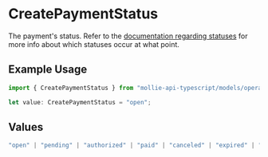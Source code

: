 # CreatePaymentStatus

The payment's status. Refer to the [documentation regarding statuses](https://docs.mollie.com/docs/status-change#/) for more info about which
statuses occur at what point.

## Example Usage

```typescript
import { CreatePaymentStatus } from "mollie-api-typescript/models/operations";

let value: CreatePaymentStatus = "open";
```

## Values

```typescript
"open" | "pending" | "authorized" | "paid" | "canceled" | "expired" | "failed"
```